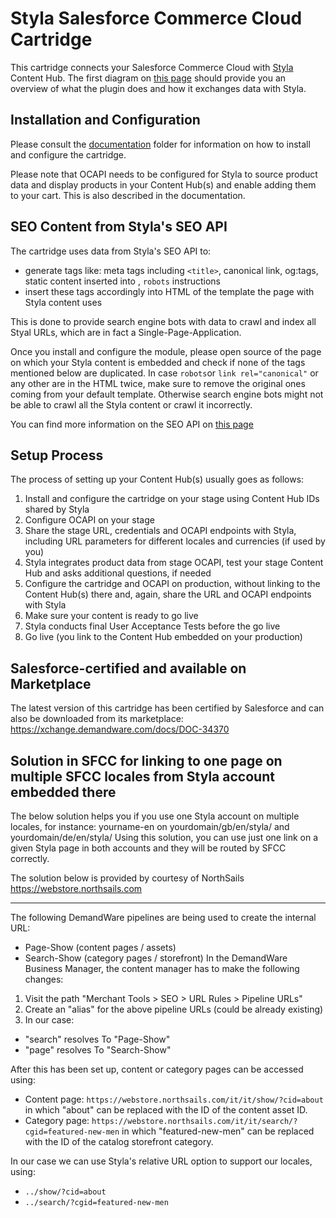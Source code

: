 # Styla Salesforce Commerce Cloud Cartridge

This cartridge connects your Salesforce Commerce Cloud with [Styla](http://www.styla.com/) Content Hub. The first diagram on [this page](https://styladocs.atlassian.net/wiki/spaces/CO/pages/9961481/Technical+Integration) should provide you an overview of what the plugin does and how it exchanges data with Styla. 

## Installation and Configuration

Please consult the [documentation](https://github.com/styladev/demandware/tree/master/documentation) folder for information on how to install and configure the cartridge. 

Please note that OCAPI needs to be configured for Styla to source product data and display products in your Content Hub(s) and enable adding them to your cart. This is also described in the documentation.


## SEO Content from Styla's SEO API

The cartridge uses data from Styla's SEO API to:
* generate tags like: meta tags including `<title>`, canonical link, og:tags, static content inserted into <body>, `robots` instructions
* insert these tags accordingly into HTML of the template the page with Styla content uses
  
This is done to provide search engine bots with data to crawl and index all Styal URLs, which are in fact a Single-Page-Application.

Once you install and configure the module, please open source of the page on which your Styla content is embedded and check if none of the tags mentioned below are duplicated. In case `robots`or `link rel="canonical"` or any other are in the HTML twice, make sure to remove the original ones coming from your default template. Otherwise search engine bots might not be able to crawl all the Styla content or crawl it incorrectly. 

You can find more information on the SEO API on [this page](https://styladocs.atlassian.net/wiki/spaces/CO/pages/9961486/SEO+API+and+Sitemaps+Integration)

## Setup Process

The process of setting up your Content Hub(s) usually goes as follows:

1. Install and configure the cartridge on your stage using Content Hub IDs shared by Styla
2. Configure OCAPI on your stage
3. Share the stage URL, credentials and OCAPI endpoints with Styla, including URL parameters for different locales and currencies (if used by you)
4. Styla integrates product data from stage OCAPI, test your stage Content Hub and asks additional questions, if needed
5. Configure the cartridge and OCAPI on production, without linking to the Content Hub(s) there and, again, share the URL and OCAPI endpoints with Styla
6. Make sure your content is ready to go live
7. Styla conducts final User Acceptance Tests before the go live
8. Go live (you link to the Content Hub embedded on your production)

## Salesforce-certified and available on Marketplace

The latest version of this cartridge has been certified by Salesforce and can also be downloaded from its marketplace: https://xchange.demandware.com/docs/DOC-34370


## Solution in SFCC for linking to one page on multiple SFCC locales from Styla account embedded there

The below solution helps you if you use one Styla account on multiple locales, for instance:
yourname-en on yourdomain/gb/en/styla/ and yourdomain/de/en/styla/
Using this solution, you can use just one link on a given Styla page in both accounts and they will be routed by SFCC correctly. 

The solution below is provided by courtesy of NorthSails https://webstore.northsails.com 

---

The following DemandWare pipelines are being used to create the internal URL:
 - Page-Show (content pages / assets)
 - Search-Show (category pages / storefront)
In the DemandWare Business Manager, the content manager has to make the following changes:

1. Visit the path "Merchant Tools > SEO > URL Rules > Pipeline URLs"
2. Create an "alias" for the above pipeline URLs (could be already existing)
3. In our case:
 - "search" resolves To "Page-Show"
 - "page" resolves To "Search-Show"

After this has been set up, content or category pages can be accessed using:
 - Content page: `https://webstore.northsails.com/it/it/show/?cid=about` in which "about" can be replaced with the ID of the content asset ID.
 - Category page: `https://webstore.northsails.com/it/it/search/?cgid=featured-new-men` in which "featured-new-men" can be replaced with the ID of the catalog storefront category.

In our case we can use Styla's relative URL option to support our locales, using:
 - `../show/?cid=about`
 - `../search/?cgid=featured-new-men`


